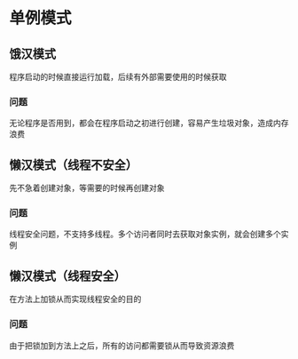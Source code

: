 # 单例模式
## 饿汉模式
程序启动的时候直接运行加载，后续有外部需要使用的时候获取
### 问题
无论程序是否用到，都会在程序启动之初进行创建，容易产生垃圾对象，造成内存浪费
## 懒汉模式（线程不安全）
先不急着创建对象，等需要的时候再创建对象
### 问题
线程安全问题，不支持多线程。多个访问者同时去获取对象实例，就会创建多个实例
## 懒汉模式（线程安全）
在方法上加锁从而实现线程安全的目的
### 问题
由于把锁加到方法上之后，所有的访问都需要锁从而导致资源浪费

